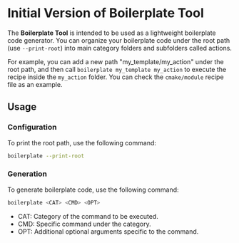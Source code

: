 # Initial Version of Boilerplate Tool

The **Boilerplate Tool** is intended to be used as a lightweight boilerplate code generator. You can organize your boilerplate code under the root path (use `--print-root`) into main category folders and subfolders called actions.

For example, you can add a new path "my_template/my_action" under the root path, and then call `boilerplate my_template my_action` to execute the recipe inside the `my_action` folder. You can check the `cmake/module` recipe file as an example.

## Usage

### Configuration

To print the root path, use the following command:

```sh
boilerplate --print-root
```

### Generation

To generate boilerplate code, use the following command:

```sh
boilerplate <CAT> <CMD> <OPT>
```
- CAT: Category of the command to be executed.
- CMD: Specific command under the category.
- OPT: Additional optional arguments specific to the command.

